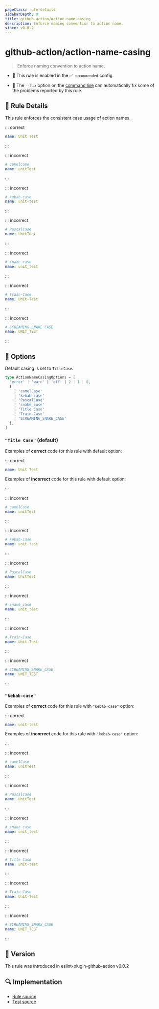 ```yaml
---
pageClass: rule-details
sidebarDepth: 0
title: github-action/action-name-casing
description: Enforce naming convention to action name.
since: v0.0.2
---
```


# github-action/action-name-casing

> Enforce naming convention to action name.

- 💼 This rule is enabled in the ✅ `recommended` config.

- :wrench: The `--fix` option on the [command line](https://eslint.org/docs/latest/use/command-line-interface#--fix) can automatically fix some of the problems reported by this rule.

## :book: Rule Details

This rule enforces the consistent case usage of action names.

::: correct

```yaml
name: Unit Test
```

:::

::: incorrect

```yaml
# camelCase
name: unitTest
```

:::

::: incorrect

```yaml
# kebab-case
name: unit-test
```

:::

::: incorrect

```yaml
# PascalCase
name: UnitTest
```

:::

::: incorrect

```yaml
# snake_case
name: unit_test
```

:::

::: incorrect

```yaml
# Train-Case
name: Unit-Test
```

:::

::: incorrect

```yaml
# SCREAMING_SNAKE_CASE
name: UNIT_TEST
```

:::

## :wrench: Options

Default casing is set to `TitleCase`.

```ts
type ActionNameCasingOptions = [
  'error' | 'warn' | 'off' | 2 | 1 | 0,
  (
    | 'camelCase'
    | 'kebab-case'
    | 'PascalCase'
    | 'snake_case'
    | 'Title Case'
    | 'Train-Case'
    | 'SCREAMING_SNAKE_CASE'
  ),
]
```

### `"Title Case"` (default)

Examples of **correct** code for this rule with default option:

::: correct

```yaml
name: Unit Test
```

Examples of **incorrect** code for this rule with default option:

:::

::: incorrect

```yaml
# camelCase
name: unitTest
```

:::

::: incorrect

```yaml
# kebab-case
name: unit-test
```

:::

::: incorrect

```yaml
# PascalCase
name: UnitTest
```

:::

::: incorrect

```yaml
# snake_case
name: unit_test
```

:::

::: incorrect

```yaml
# Train-Case
name: Unit-Test
```

:::

::: incorrect

```yaml
# SCREAMING_SNAKE_CASE
name: UNIT_TEST
```

:::

### `"kebab-case"`

Examples of **correct** code for this rule with `"kebab-case"` option:

::: correct

```yaml
name: unit-test
```

Examples of **incorrect** code for this rule with `"kebab-case"` option:

:::

::: incorrect

```yaml
# camelCase
name: unitTest
```

:::

::: incorrect

```yaml
# PascalCase
name: UnitTest
```

:::

::: incorrect

```yaml
# snake_case
name: unit_test
```

:::

::: incorrect

```yaml
# Title Case
name: unit-test
```

:::

::: incorrect

```yaml
# Train-Case
name: Unit-Test
```

:::

::: incorrect

```yaml
# SCREAMING_SNAKE_CASE
name: UNIT_TEST
```

:::

## :rocket: Version

This rule was introduced in eslint-plugin-github-action v0.0.2

## :mag: Implementation

- [Rule source](https://github.com/ntnyq/eslint-plugin-github-action/blob/main/src/rules/action-name-casing.ts)
- [Test source](https://github.com/ntnyq/eslint-plugin-github-action/blob/main/tests/rules/action-name-casing.test.ts)

